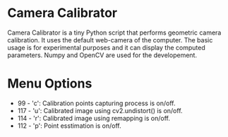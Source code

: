 # Camera Calibrator

Camera Calibrator is a tiny Python script that performs geometric camera calibration. It uses the default web-camera of the computer. The basic usage is for experimental purposes and it can display the computed parameters. Numpy and OpenCV are used for the developement.

# Menu Options

* 99 - 'c': Calibration points capturing process is on/off.
* 117 - 'u': Calibrated image using cv2.undistort() is on/off.
* 114 - 'r': Calibrated image using remapping is on/off.
* 112 - 'p': Point esstimation is on/off.